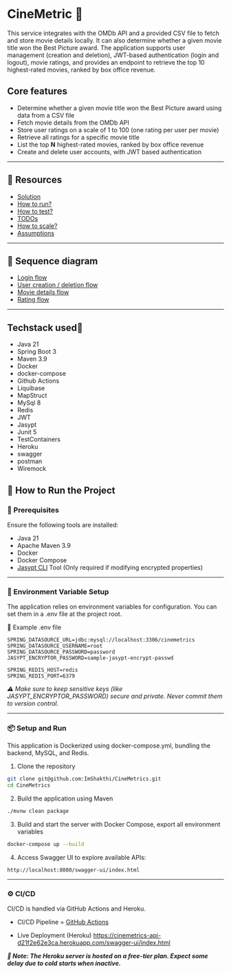 # CineMetric 🎦

This service integrates with the OMDb API and a provided CSV file to fetch and store movie details locally. It can also
determine whether a given movie title won the Best Picture award. The application supports user management (creation and
deletion), JWT-based authentication (login and logout), movie ratings, and provides an endpoint to retrieve the top 10
highest-rated movies, ranked by box office revenue.

## Core features

- Determine whether a given movie title won the Best Picture award using data from a CSV file
- Fetch movie details from the OMDb API
- Store user ratings on a scale of 1 to 100 (one rating per user per movie)
- Retrieve all ratings for a specific movie title
- List the top **N** highest-rated movies, ranked by box office revenue
- Create and delete user accounts, with JWT based authentication

---

## 📌 Resources

- [Solution](https://github.com/ImShakthi/CineMetrics/blob/main/docs/solution.md)
- [How to run?](https://github.com/ImShakthi/CineMetrics/blob/main/docs/how_to_run.md)
- [How to test?](https://github.com/ImShakthi/CineMetrics/blob/main/docs/how_to_test.md)
- [TODOs](https://github.com/ImShakthi/CineMetrics/blob/main/docs/to_do.md)
- [How to scale?](https://github.com/ImShakthi/CineMetrics/blob/main/docs/scale.md)
- [Assumptions](https://github.com/ImShakthi/CineMetrics/blob/main/docs/assumptions.md)

---

## 🎨 Sequence diagram

- [Login flow](https://github.com/ImShakthi/CineMetrics/blob/main/docs/sequence-diagram/login-journey.png)
- [User creation / deletion flow](https://github.com/ImShakthi/CineMetrics/blob/main/docs/sequence-diagram/login-journey.puml)
- [Movie details flow](https://github.com/ImShakthi/CineMetrics/blob/main/docs/sequence-diagram/movie-details-journey.png)
- [Rating flow](https://github.com/ImShakthi/CineMetrics/blob/main/docs/sequence-diagram/login-journey.puml)

---

## Techstack used👾

- Java 21
- Spring Boot 3
- Maven 3.9
- Docker
- docker-compose
- Github Actions
- Liquibase
- MapStruct
- MySql 8
- Redis
- JWT
- Jasypt
- Junit 5
- TestContainers
- Heroku
- swagger
- postman
- Wiremock

## 🚀 How to Run the Project

### 🔧 Prerequisites

Ensure the following tools are installed:

- Java 21
- Apache Maven 3.9
- Docker
- Docker Compose
- [Jasypt CLI](https://github.com/jasypt/jasypt/releases/download/jasypt-1.9.3/jasypt-1.9.3-dist.zip) Tool (Only
  required if modifying encrypted properties)

---

### 📁 Environment Variable Setup

The application relies on environment variables for configuration. You can set them in a .env file at the project root.

📝 Example .env file

``` env
SPRING_DATASOURCE_URL=jdbc:mysql://localhost:3306/cinemetrics
SPRING_DATASOURCE_USERNAME=root
SPRING_DATASOURCE_PASSWORD=password
JASYPT_ENCRYPTOR_PASSWORD=sample-jasypt-encrypt-passwd

SPRING_REDIS_HOST=redis
SPRING_REDIS_PORT=6379
```

_⚠️ Make sure to keep sensitive keys (like JASYPT_ENCRYPTOR_PASSWORD) secure and private. Never commit them to version
control._

---

### 📦 Setup and Run

This application is Dockerized using docker-compose.yml, bundling the backend, MySQL, and Redis.

1. Clone the repository

```bash
git clone git@github.com:ImShakthi/CineMetrics.git
cd CineMetrics
```

2. Build the application using Maven

```bash
./mvnw clean package
```

3. Build and start the server with Docker Compose, export all environment variables

```bash
docker-compose up --build
```

4. Access Swagger UI to explore available APIs:

```
http://localhost:8080/swagger-ui/index.html
```

---

### ⚙️ CI/CD

CI/CD is handled via GitHub Actions and Heroku.

- CI/CD Pipeline = [GitHub Actions](https://github.com/ImShakthi/CineMetrics/actions)

- Live Deployment (Heroku)
  https://cinemetrics-api-d21f2e62e3ca.herokuapp.com/swagger-ui/index.html

**_📝 Note: The Heroku server is hosted on a free-tier plan. Expect some delay due to cold starts when inactive._**

